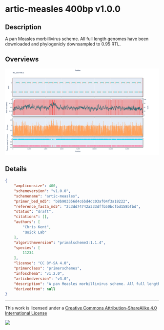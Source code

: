 # artic-measles 400bp v1.0.0

## Description

A pan Measles morbillivirus scheme. All full length genomes have been downloaded and phylogenicly downsampled to 0.95 RTL.

## Overviews

![NC_001498.1.png](work/NC_001498.1.png)

## Details

```json
{
    "ampliconsize": 400,
    "schemeversion": "v1.0.0",
    "schemename": "artic-measles",
    "primer_bed_md5": "b8b903356d4c6bd4dc03af04f3a18222",
    "reference_fasta_md5": "2c3dd74742a333dffb50bcfbd158bfbd",
    "status": "draft",
    "citations": [],
    "authors": [
        "Chris Kent",
        "Quick Lab"
    ],
    "algorithmversion": "primalscheme3:1.1.4",
    "species": [
        11234
    ],
    "license": "CC BY-SA 4.0",
    "primerclass": "primerschemes",
    "infoschema": "v1.2.0",
    "articbedversion": "v3.0",
    "description": "A pan Measles morbillivirus scheme. All full length genomes have been downloaded and phylogenicly downsampled to 0.95 RTL.",
    "derivedfrom": null
}
```



------------------------------------------------------------------------

This work is licensed under a [Creative Commons Attribution-ShareAlike 4.0 International License](http://creativecommons.org/licenses/by-sa/4.0/) 

![](https://i.creativecommons.org/l/by-sa/4.0/88x31.png)